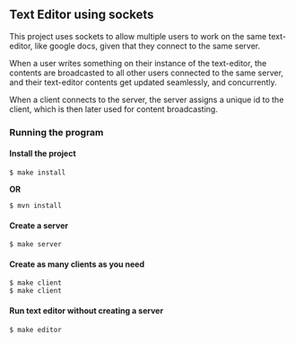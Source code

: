 ## Text Editor using sockets

This project uses sockets to allow multiple users to work on the same text-editor, like google docs, given that they connect to the same
server.

When a user writes something on their instance of the text-editor, the contents are broadcasted to all other users connected to the same server, and their text-editor contents get updated seamlessly, and concurrently.

When a client connects to the server, the server assigns a unique id to the client, which is then later used for content broadcasting.




### Running the program

#### Install the project
```
$ make install
```
__OR__
```
$ mvn install
```

#### Create a server
```
$ make server
```

#### Create as many clients as you need
```
$ make client
$ make client
```

#### Run text editor without creating a server
```
$ make editor
```